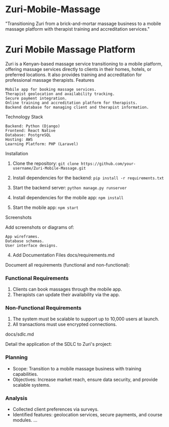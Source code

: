 # Zuri-Mobile-Massage
"Transitioning Zuri from a brick-and-mortar massage business to a mobile massage platform with therapist training and accreditation services."
# Zuri Mobile Massage Platform
Zuri is a Kenyan-based massage service transitioning to a mobile platform, offering massage services directly to clients in their homes, hotels, or preferred locations. It also provides training and accreditation for professional massage therapists.
Features

    Mobile app for booking massage services.
    Therapist geolocation and availability tracking.
    Secure payment integration.
    Online training and accreditation platform for therapists.
    Backend database for managing client and therapist information.

Technology Stack

    Backend: Python (Django)
    Frontend: React Native
    Database: PostgreSQL
    Hosting: AWS
    Learning Platform: PHP (Laravel)

Installation

1. Clone the repository:
   `git clone https://github.com/your-username/Zuri-Mobile-Massage.git`

2. Install dependencies for the backend:
   `pip install -r requirements.txt`

3. Start the backend server:
   `python manage.py runserver`

4. Install dependencies for the mobile app:
   `npm install`

5. Start the mobile app:
   `npm start`

Screenshots

Add screenshots or diagrams of:

    App wireframes.
    Database schemas.
    User interface designs.

4. Add Documentation Files
docs/requirements.md

Document all requirements (functional and non-functional):

### Functional Requirements
1. Clients can book massages through the mobile app.
2. Therapists can update their availability via the app.

### Non-Functional Requirements
1. The system must be scalable to support up to 10,000 users at launch.
2. All transactions must use encrypted connections.

docs/sdlc.md

Detail the application of the SDLC to Zuri's project:

### Planning
- Scope: Transition to a mobile massage business with training capabilities.
- Objectives: Increase market reach, ensure data security, and provide scalable systems.

### Analysis
- Collected client preferences via surveys.
- Identified features: geolocation services, secure payments, and course modules.
...

